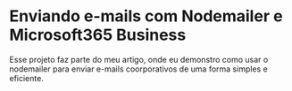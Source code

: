 # Enviando e-mails com Nodemailer e Microsoft365 Business

Esse projeto faz parte do meu artigo, onde eu demonstro como usar o nodemailer para enviar e-mails coorporativos de uma forma simples e eficiente.


